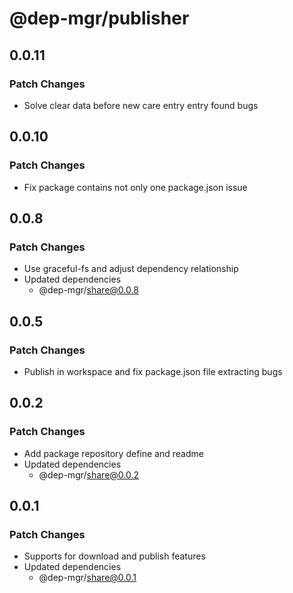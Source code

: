 # @dep-mgr/publisher

## 0.0.11

### Patch Changes

- Solve clear data before new care entry entry found bugs

## 0.0.10

### Patch Changes

- Fix package contains not only one package.json issue

## 0.0.8

### Patch Changes

- Use graceful-fs and adjust dependency relationship
- Updated dependencies
  - @dep-mgr/share@0.0.8

## 0.0.5

### Patch Changes

- Publish in workspace and fix package.json file extracting bugs

## 0.0.2

### Patch Changes

- Add package repository define and readme
- Updated dependencies
  - @dep-mgr/share@0.0.2

## 0.0.1

### Patch Changes

- Supports for download and publish features
- Updated dependencies
  - @dep-mgr/share@0.0.1

